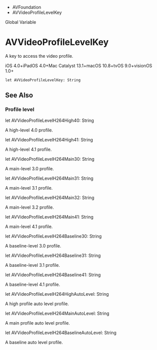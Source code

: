 

- AVFoundation
-  AVVideoProfileLevelKey 

Global Variable

# AVVideoProfileLevelKey

A key to access the video profile.

iOS 4.0+iPadOS 4.0+Mac Catalyst 13.1+macOS 10.8+tvOS 9.0+visionOS 1.0+

``` source
let AVVideoProfileLevelKey: String
```

## See Also

### Profile level

let AVVideoProfileLevelH264High40: String

A high-level 4.0 profile.

let AVVideoProfileLevelH264High41: String

A high-level 4.1 profile.

let AVVideoProfileLevelH264Main30: String

A main-level 3.0 profile.

let AVVideoProfileLevelH264Main31: String

A main-level 3.1 profile.

let AVVideoProfileLevelH264Main32: String

A main-level 3.2 profile.

let AVVideoProfileLevelH264Main41: String

A main-level 4.1 profile.

let AVVideoProfileLevelH264Baseline30: String

A baseline-level 3.0 profile.

let AVVideoProfileLevelH264Baseline31: String

A baseline-level 3.1 profile.

let AVVideoProfileLevelH264Baseline41: String

A baseline-level 4.1 profile.

let AVVideoProfileLevelH264HighAutoLevel: String

A high profile auto level profile.

let AVVideoProfileLevelH264MainAutoLevel: String

A main profile auto level profile.

let AVVideoProfileLevelH264BaselineAutoLevel: String

A baseline auto level profile.

